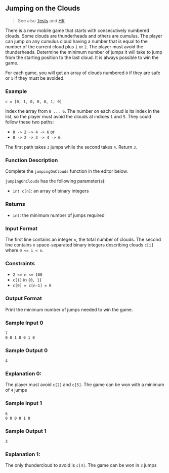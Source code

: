 ## Jumping on the Clouds

> See also [Tests](../../../../test/groovy/dp/jumping_on_clouds)
> and [HR](https://www.hackerrank.com/challenges/jumping-on-the-clouds)

There is a new mobile game that starts with consecutively 
numbered clouds. Some clouds are thunderheads and others are cumulus.
The player can jump on any cumulus cloud having a number that
is equal to the number of the current cloud plus `1` or `2`.
The player must avoid the thunderheads. Determine the minimum number
of jumps it will take to jump from the starting position to the last
cloud. It is always possible to win the game.

For each game, you will get an array of clouds numbered `0`
if they are safe or `1` if they must be avoided.

### Example

```
c = [0, 1, 0, 0, 0, 1, 0]
```
Index the array from `0 ... 6`. The number on each cloud is its index
in the list, so the player must avoid the clouds at indices `1` and `5`.
They could follow these two paths:
* `0 -> 2 -> 4 -> 6` or
* `0 -> 2 -> 3 -> 4 -> 6`. 
  
The first path takes `3` jumps while the second takes `4`. Return `3`.

### Function Description

Complete the `jumpingOnClouds` function in the editor below.

`jumpingOnClouds` has the following parameter(s):

* `int c[n]`: an array of binary integers

### Returns

* `int`: the minimum number of jumps required

### Input Format

The first line contains an integer `n`, the total number of clouds.
The second line contains `n` space-separated binary integers describing
clouds `c[i]` where `0 <= i < n`.

### Constraints

* `2 <= n <= 100` 
* `c[i]` in `{0, 1}`
* `c[0] = c[n-1] = 0` 

### Output Format

Print the minimum number of jumps needed to win the game.

### Sample Input 0

```
7
0 0 1 0 0 1 0
```

### Sample Output 0

```
4
```

### Explanation 0:

The player must avoid `c[2]` and `c[5]`. The game can be won with a minimum of `4` jumps

### Sample Input 1

```
6
0 0 0 0 1 0
```

### Sample Output 1

```
3
```

### Explanation 1:

The only thundercloud to avoid is `c[4]`. The game can be won in `3` jumps
